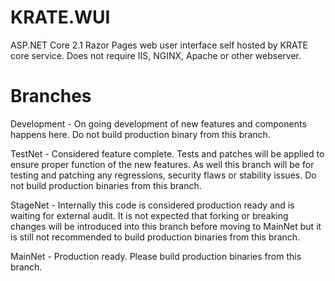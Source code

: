 # KRATE.WUI

ASP.NET Core 2.1 Razor Pages web user interface self hosted by KRATE core service. Does not require IIS, NGINX, Apache or other webserver.

# Branches

Development - On going development of new features and components happens here. Do not build production binary from this branch.

TestNet - Considered feature complete. Tests and patches will be applied to ensure proper function of the new features. As well this branch will be for testing and patching any regressions, security flaws or stability issues. Do not build production binaries from this branch.

StageNet - Internally this code is considered production ready and is waiting for external audit. It is not expected that forking or breaking changes will be introduced into this branch before moving to MainNet but it is still not recommended to build production binaries from this branch.

MainNet - Production ready. Please build production binaries from this branch.